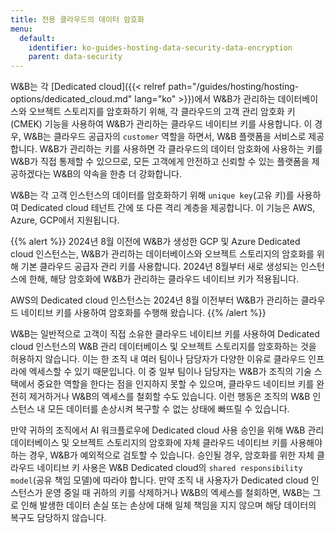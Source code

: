 ```yaml
---
title: 전용 클라우드의 데이터 암호화
menu:
  default:
    identifier: ko-guides-hosting-data-security-data-encryption
    parent: data-security
---
```


W&B는 각 [Dedicated cloud]({{< relref path="/guides/hosting/hosting-options/dedicated_cloud.md" lang="ko" >}})에서 W&B가 관리하는 데이터베이스와 오브젝트 스토리지를 암호화하기 위해, 각 클라우드의 고객 관리 암호화 키(CMEK) 기능을 사용하여 W&B가 관리하는 클라우드 네이티브 키를 사용합니다. 이 경우, W&B는 클라우드 공급자의 `customer` 역할을 하면서, W&B 플랫폼을 서비스로 제공합니다. W&B가 관리하는 키를 사용하면 각 클라우드의 데이터 암호화에 사용하는 키를 W&B가 직접 통제할 수 있으므로, 모든 고객에게 안전하고 신뢰할 수 있는 플랫폼을 제공하겠다는 W&B의 약속을 한층 더 강화합니다.

W&B는 각 고객 인스턴스의 데이터를 암호화하기 위해 `unique key`(고유 키)를 사용하여 Dedicated cloud 테넌트 간에 또 다른 격리 계층을 제공합니다. 이 기능은 AWS, Azure, GCP에서 지원됩니다.

{{% alert %}}
2024년 8월 이전에 W&B가 생성한 GCP 및 Azure Dedicated cloud 인스턴스는, W&B가 관리하는 데이터베이스와 오브젝트 스토리지의 암호화를 위해 기본 클라우드 공급자 관리 키를 사용합니다. 2024년 8월부터 새로 생성되는 인스턴스에 한해, 해당 암호화에 W&B가 관리하는 클라우드 네이티브 키가 적용됩니다.

AWS의 Dedicated cloud 인스턴스는 2024년 8월 이전부터 W&B가 관리하는 클라우드 네이티브 키를 사용하여 암호화를 수행해 왔습니다.
{{% /alert %}}

W&B는 일반적으로 고객이 직접 소유한 클라우드 네이티브 키를 사용하여 Dedicated cloud 인스턴스의 W&B 관리 데이터베이스 및 오브젝트 스토리지를 암호화하는 것을 허용하지 않습니다. 이는 한 조직 내 여러 팀이나 담당자가 다양한 이유로 클라우드 인프라에 엑세스할 수 있기 때문입니다. 이 중 일부 팀이나 담당자는 W&B가 조직의 기술 스택에서 중요한 역할을 한다는 점을 인지하지 못할 수 있으며, 클라우드 네이티브 키를 완전히 제거하거나 W&B의 엑세스를 철회할 수도 있습니다. 이런 행동은 조직의 W&B 인스턴스 내 모든 데이터를 손상시켜 복구할 수 없는 상태에 빠뜨릴 수 있습니다.

만약 귀하의 조직에서 AI 워크플로우에 Dedicated cloud 사용 승인을 위해 W&B 관리 데이터베이스 및 오브젝트 스토리지의 암호화에 자체 클라우드 네이티브 키를 사용해야 하는 경우, W&B가 예외적으로 검토할 수 있습니다. 승인될 경우, 암호화를 위한 자체 클라우드 네이티브 키 사용은 W&B Dedicated cloud의 `shared responsibility model`(공유 책임 모델)에 따라야 합니다. 만약 조직 내 사용자가 Dedicated cloud 인스턴스가 운영 중일 때 귀하의 키를 삭제하거나 W&B의 엑세스를 철회하면, W&B는 그로 인해 발생한 데이터 손실 또는 손상에 대해 일체 책임을 지지 않으며 해당 데이터의 복구도 담당하지 않습니다.